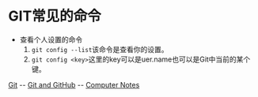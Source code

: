 # GIT常见的命令

- 查看个人设置的命令    
  1. `git config --list`该命令是查看你的设置。    
  2. `git config <key>`这里的key可以是uer.name也可以是Git中当前的某个键。    


[Git](git.md) -- [Git and GitHub](../git_and_github.md) -- [Computer Notes](../../computer_notes.md)